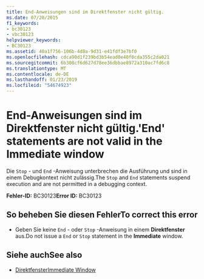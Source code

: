 ```yaml
---
title: End-Anweisungen sind im Direktfenster nicht gültig.
ms.date: 07/20/2015
f1_keywords:
- bc30123
- vbc30123
helpviewer_keywords:
- BC30123
ms.assetid: 40a1f756-106b-4d8a-9d31-e41fdf3e7bf0
ms.openlocfilehash: cdca90d1f239bd3b54ead0e40f0cda355c2da021
ms.sourcegitcommit: 6b308cf6d627d78ee36dbbae8972a310ac7fd6c8
ms.translationtype: MT
ms.contentlocale: de-DE
ms.lasthandoff: 01/23/2019
ms.locfileid: "54674923"
---
```

# <a name="end-statements-are-not-valid-in-the-immediate-window"></a><span data-ttu-id="98e7a-102">End-Anweisungen sind im Direktfenster nicht gültig.</span><span class="sxs-lookup"><span data-stu-id="98e7a-102">'End' statements are not valid in the Immediate window</span></span>
<span data-ttu-id="98e7a-103">Die `Stop` - und `End` -Anweisung unterbrechen die Ausführung und sind in einem Debugkontext nicht zulässig.</span><span class="sxs-lookup"><span data-stu-id="98e7a-103">The `Stop` and `End` statements suspend execution and are not permitted in a debugging context.</span></span>  
  
 <span data-ttu-id="98e7a-104">**Fehler-ID:** BC30123</span><span class="sxs-lookup"><span data-stu-id="98e7a-104">**Error ID:** BC30123</span></span>  
  
## <a name="to-correct-this-error"></a><span data-ttu-id="98e7a-105">So beheben Sie diesen Fehler</span><span class="sxs-lookup"><span data-stu-id="98e7a-105">To correct this error</span></span>  
  
-   <span data-ttu-id="98e7a-106">Geben Sie keine `End` - oder `Stop` -Anweisung in einem **Direktfenster** aus.</span><span class="sxs-lookup"><span data-stu-id="98e7a-106">Do not issue a `End` or `Stop` statement in the **Immediate** window.</span></span>  
  
## <a name="see-also"></a><span data-ttu-id="98e7a-107">Siehe auch</span><span class="sxs-lookup"><span data-stu-id="98e7a-107">See also</span></span>
- [<span data-ttu-id="98e7a-108">Direktfenster</span><span class="sxs-lookup"><span data-stu-id="98e7a-108">Immediate Window</span></span>](/visualstudio/ide/reference/immediate-window)
